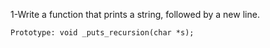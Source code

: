 1-Write a function that prints a string, followed by a new line.

    Prototype: void _puts_recursion(char *s);
